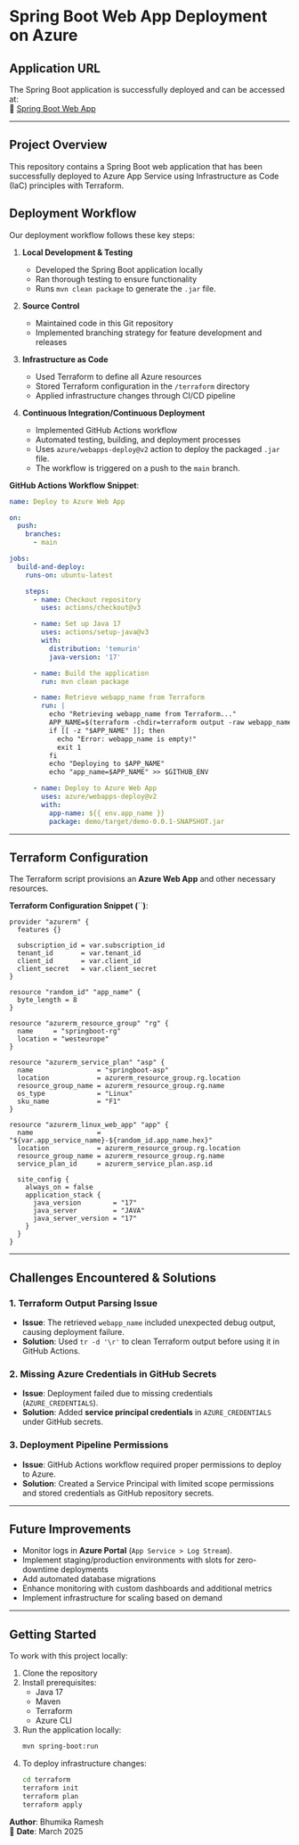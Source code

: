 # Spring Boot Web App Deployment on Azure

## **Application URL**

The Spring Boot application is successfully deployed and can be accessed at:\
🔗 [Spring Boot Web App](https://springboot-webapp-107f5672ade1e2b7.azurewebsites.net/)

---

## Project Overview

This repository contains a Spring Boot web application that has been successfully deployed to Azure App Service using Infrastructure as Code (IaC) principles with Terraform.

## Deployment Workflow

Our deployment workflow follows these key steps:

1. **Local Development & Testing**
   - Developed the Spring Boot application locally
   - Ran thorough testing to ensure functionality
   - Runs `mvn clean package` to generate the `.jar` file.

2. **Source Control**
   - Maintained code in this Git repository
   - Implemented branching strategy for feature development and releases

3. **Infrastructure as Code**
   - Used Terraform to define all Azure resources
   - Stored Terraform configuration in the `/terraform` directory
   - Applied infrastructure changes through CI/CD pipeline

4. **Continuous Integration/Continuous Deployment**
   - Implemented GitHub Actions workflow
   - Automated testing, building, and deployment processes
   - Uses `azure/webapps-deploy@v2` action to deploy the packaged `.jar` file.
   - The workflow is triggered on a push to the `main` branch.

**GitHub Actions Workflow Snippet**:

```yaml
name: Deploy to Azure Web App

on:
  push:
    branches:
      - main

jobs:
  build-and-deploy:
    runs-on: ubuntu-latest

    steps:
      - name: Checkout repository
        uses: actions/checkout@v3

      - name: Set up Java 17
        uses: actions/setup-java@v3
        with:
          distribution: 'temurin'
          java-version: '17'

      - name: Build the application
        run: mvn clean package

      - name: Retrieve webapp_name from Terraform
        run: |
          echo "Retrieving webapp_name from Terraform..."
          APP_NAME=$(terraform -chdir=terraform output -raw webapp_name | tr -d '\r')
          if [[ -z "$APP_NAME" ]]; then
            echo "Error: webapp_name is empty!"
            exit 1
          fi
          echo "Deploying to $APP_NAME"
          echo "app_name=$APP_NAME" >> $GITHUB_ENV

      - name: Deploy to Azure Web App
        uses: azure/webapps-deploy@v2
        with:
          app-name: ${{ env.app_name }}
          package: demo/target/demo-0.0.1-SNAPSHOT.jar
```

---

## **Terraform Configuration**

The Terraform script provisions an **Azure Web App** and other necessary resources.

**Terraform Configuration Snippet (**\`\`**)**:

```hcl
provider "azurerm" {
  features {}

  subscription_id = var.subscription_id
  tenant_id       = var.tenant_id
  client_id       = var.client_id
  client_secret   = var.client_secret
}

resource "random_id" "app_name" {
  byte_length = 8
}

resource "azurerm_resource_group" "rg" {
  name     = "springboot-rg"
  location = "westeurope"
}

resource "azurerm_service_plan" "asp" {
  name                = "springboot-asp"
  location            = azurerm_resource_group.rg.location
  resource_group_name = azurerm_resource_group.rg.name
  os_type             = "Linux"
  sku_name            = "F1"
}

resource "azurerm_linux_web_app" "app" {
  name                = "${var.app_service_name}-${random_id.app_name.hex}"
  location            = azurerm_resource_group.rg.location
  resource_group_name = azurerm_resource_group.rg.name
  service_plan_id     = azurerm_service_plan.asp.id

  site_config {
    always_on = false
    application_stack {
      java_version        = "17"
      java_server         = "JAVA"
      java_server_version = "17"
    }
  }
}
```
---

## **Challenges Encountered & Solutions**

### **1. Terraform Output Parsing Issue**

- **Issue**: The retrieved `webapp_name` included unexpected debug output, causing deployment failure.
- **Solution**: Used `tr -d '\r'` to clean Terraform output before using it in GitHub Actions.

### **2. Missing Azure Credentials in GitHub Secrets**

- **Issue**: Deployment failed due to missing credentials (`AZURE_CREDENTIALS`).
- **Solution**: Added **service principal credentials** in `AZURE_CREDENTIALS` under GitHub secrets.

### **3. Deployment Pipeline Permissions**

- **Issue**: GitHub Actions workflow required proper permissions to deploy to Azure.
- **Solution**: Created a Service Principal with limited scope permissions and stored credentials as GitHub repository secrets.

---

## **Future Improvements**

- Monitor logs in **Azure Portal** (`App Service > Log Stream`).
- Implement staging/production environments with slots for zero-downtime deployments
- Add automated database migrations
- Enhance monitoring with custom dashboards and additional metrics
- Implement infrastructure for scaling based on demand

---

## Getting Started

To work with this project locally:

1. Clone the repository
2. Install prerequisites:
   - Java 17
   - Maven
   - Terraform
   - Azure CLI
3. Run the application locally:
   ```bash
   mvn spring-boot:run
   ```
4. To deploy infrastructure changes:
   ```bash
   cd terraform
   terraform init
   terraform plan
   terraform apply
   ```

**Author**: Bhumika Ramesh\
📅 **Date**: March 2025